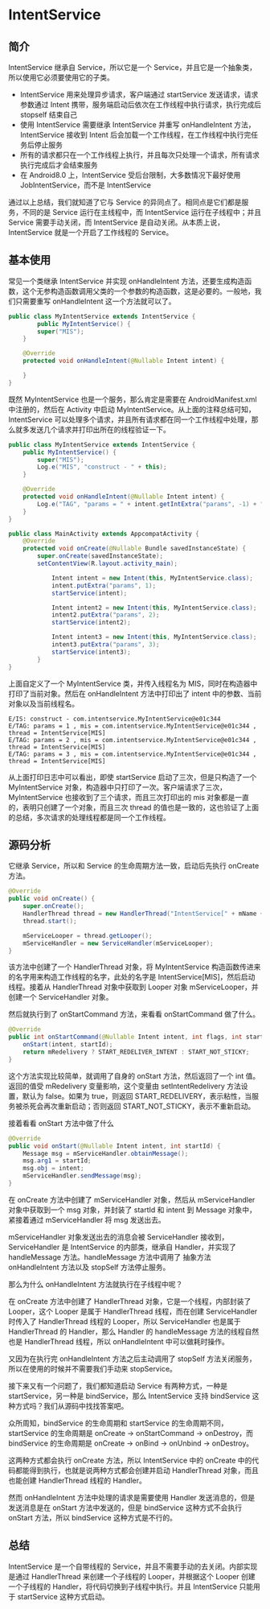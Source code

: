 # IntentService

## 简介

IntentService 继承自 Service，所以它是一个 Service，并且它是一个抽象类，所以使用它必须要使用它的子类。

- IntentService 用来处理异步请求，客户端通过 startService 发送请求，请求参数通过 Intent 携带，服务端启动后依次在工作线程中执行请求，执行完成后 stopself 结束自己
- 使用 IntentService 需要继承 IntentService 并重写 onHandleIntent 方法，IntentService 接收到 Intent 后会加载一个工作线程，在工作线程中执行完任务后停止服务
- 所有的请求都只在一个工作线程上执行，并且每次只处理一个请求，所有请求执行完成后才会结束服务
- 在 Android8.0 上，IntentService 受后台限制，大多数情况下最好使用 JobIntentService，而不是 IntentService

通过以上总结，我们就知道了它与 Service 的异同点了。相同点是它们都是服务，不同的是 Service 运行在主线程中，而 IntentService 运行在子线程中；并且 Service 需要手动关闭，而 IntentService 是自动关闭。从本质上说，IntentService 就是一个开启了工作线程的 Service。

## 基本使用

常见一个类继承 IntentService 并实现 onHandleIntent 方法，还要生成构造函数，这个无参构造函数调用父类的一个参数的构造函数，这是必要的。一般地，我们只需要重写 onHandleIntent 这一个方法就可以了。

```java
public class MyIntentService extends IntentService {
        public MyIntentService() {
        super("MIS");
    }

    @Override
    protected void onHandleIntent(@Nullable Intent intent) {

    }
}
```

既然 MyIntentService 也是一个服务，那么肯定是需要在 AndroidManifest.xml 中注册的，然后在 Activity 中启动 MyIntentService。从上面的注释总结可知，IntentService 可以处理多个请求，并且所有请求都在同一个工作线程中处理，那么就多发送几个请求并打印出所在的线程验证一下。

```java
public class MyIntentService extends IntentService {
    public MyIntentService() {
        super("MIS");
        Log.e("MIS", "construct - " + this);
    }

    @Override
    protected void onHandleIntent(@Nullable Intent intent) {
        Log.e("TAG", "params = " + intent.getIntExtra("params", -1) + " , mis =  " + this + " , thread = " + Thread.currentThread().getName());
    }
}

public class MainActivity extends AppcompatActivity {
    @Override
    protected void onCreate(@Nullable Bundle savedInstanceState) {
        super.onCreate(savedInstanceState);
        setContentView(R.layout.activity_main);

            Intent intent = new Intent(this, MyIntentService.class);
            intent.putExtra("params", 1);
            startService(intent);

            Intent intent2 = new Intent(this, MyIntentService.class);
            intent2.putExtra("params", 2);
            startService(intent2);

            Intent intent3 = new Intent(this, MyIntentService.class);
            intent3.putExtra("params", 3);
            startService(intent3);
        }
}
```

上面自定义了一个 MyIntentService 类，并传入线程名为 MIS，同时在构造器中打印了当前对象。然后在 onHandleIntent 方法中打印出了 intent 中的参数、当前对象以及当前线程名。

```
E/IS: construct - com.intentservice.MyIntentService@e01c344
E/TAG: params = 1 , mis = com.intentservice.MyIntentService@e01c344 , thread = IntentService[MIS]
E/TAG: params = 2 , mis = com.intentservice.MyIntentService@e01c344 , thread = IntentService[MIS]
E/TAG: params = 3 , mis = com.intentservice.MyIntentService@e01c344 , thread = IntentService[MIS]
```

从上面打印日志中可以看出，即使 startService 启动了三次，但是只构造了一个 MyIntentService 对象，构造器中只打印了一次。客户端请求了三次，MyIntentService 也接收到了三个请求，而且三次打印出的 mis 对象都是一直的，表明只创建了一个对象，而且三次 thread 的值也是一致的，这也验证了上面的总结，多次请求的处理线程都是同一个工作线程。

## 源码分析

它继承 Service，所以和 Service 的生命周期方法一致，启动后先执行 onCreate 方法。

```java
@Override
public void onCreate() {
    super.onCreate();
    HandlerThread thread = new HandlerThread("IntentService[" + mName + "]");
    thread.start();

    mServiceLooper = thread.getLooper();
    mServiceHandler = new ServiceHandler(mServiceLooper);
}
```

该方法中创建了一个 HandlerThread 对象，将 MyIntentService 构造函数传进来的名字用来构造工作线程的名字，此处的名字是 IntentService[MIS]，然后启动线程。接着从 HandlerThread 对象中获取到 Looper 对象 mServiceLooper，并创建一个 ServiceHandler 对象。

然后就执行到了 onStartCommand 方法，来看看 onStartCommand 做了什么。

```java
@Override
public int onStartCommand(@Nullable Intent intent, int flags, int startId) {
    onStart(intent, startId);
    return mRedelivery ? START_REDELIVER_INTENT : START_NOT_STICKY;
}
```

这个方法实现比较简单，就调用了自身的 onStart 方法，然后返回了一个 int 值。返回的值受 mRedelivery 变量影响，这个变量由 setIntentRedelivery 方法设置，默认为 false。如果为 true，则返回 START_REDELIVERY，表示粘性，当服务被杀死会再次重新启动；否则返回 START_NOT_STICKY，表示不重新启动。

接着看看 onStart 方法中做了什么

```java
@Override
public void onStart(@Nullable Intent intent, int startId) {
    Message msg = mServiceHandler.obtainMessage();
    msg.arg1 = startId;
    msg.obj = intent;
    mServiceHandler.sendMessage(msg);
}
```

在 onCreate 方法中创建了 mServiceHandler 对象，然后从 mServiceHandler 对象中获取到一个 msg 对象，并封装了 startId 和 intent 到 Message 对象中，紧接着通过 mServiceHandler 将 msg 发送出去。

mServiceHandler 对象发送出去的消息会被 ServiceHandler 接收到，ServiceHandler 是 IntentService 的内部类，继承自 Handler，并实现了 handleMessage 方法。handleMessage 方法中调用了 抽象方法 onHandleIntent 方法以及 stopSelf 方法停止服务。

那么为什么 onHandleIntent 方法就执行在子线程中呢？

在 onCreate 方法中创建了 HandlerThread 对象，它是一个线程，内部封装了 Looper，这个 Looper 是属于 HandlerThread 线程，而在创建 ServiceHandler 时传入了 HandlerThread 线程的 Looper，所以 ServiceHandler 也是属于 HandlerThread 的 Handler，那么 Handler 的 handleMessage 方法的线程自然也是 HandlerThread 线程，所以 onHandleIntent 中可以做耗时操作。

又因为在执行完 onHandleIntent 方法之后主动调用了 stopSelf 方法关闭服务，所以在使用的时候并不需要我们手动来 stopService。

接下来又有一个问题了，我们都知道启动 Service 有两种方式，一种是 startService，另一种是 bindService，那么 IntentService 支持 bindService 这种方式吗？我们从源码中找找答案吧。

众所周知，bindService 的生命周期和 startService 的生命周期不同，startService 的生命周期是 onCreate -> onStartCommand -> onDestroy，而 bindService 的生命周期是 onCreate -> onBind -> onUnbind -> onDestroy。

这两种方式都会执行 onCreate 方法，所以 IntentService 中的 onCreate 中的代码都能得到执行，也就是说两种方式都会创建并启动 HandlerThread 对象，而且也能创建 HandlerThread 线程的 Handler。

然而 onHandleIntent 方法中处理的请求是需要使用 Handler 发送消息的，但是发送消息是在 onStart 方法中发送的，但是 bindService 这种方式不会执行 onStart 方法，所以 bindService 这种方式是不行的。

## 总结

IntentService 是一个自带线程的 Service，并且不需要手动的去关闭。内部实现是通过 HandlerThread 来创建一个子线程的 Looper，并根据这个 Looper 创建一个子线程的 Handler，将代码切换到子线程中执行。并且 IntentService 只能用于 startService 这种方式启动。
